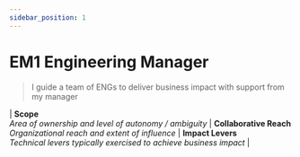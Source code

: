 ```yaml
---
sidebar_position: 1
---
```


# EM1 Engineering Manager

> I guide a team of ENGs to deliver business impact with support from my manager

| **Scope** <br /> *Area of ownership and level of autonomy / ambiguity* | **Collaborative Reach** <br /> *Organizational reach and extent of influence* | **Impact Levers** <br /> *Technical levers typically exercised to achieve business impact* |